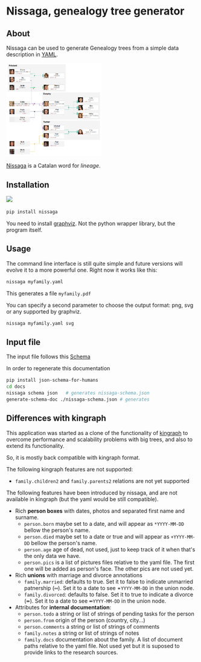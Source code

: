 # Nissaga, genealogy tree generator

## About

Nissaga can be used to generate Genealogy trees
from a simple data description in [YAML](https://en.wikipedia.org/wiki/YAML).

<img alt="Example: Modern Family Genealogy" src="examples/modernfamily/modernfamily.png" width=50% />

[Nissaga](https://en.wiktionary.org/wiki/nissaga) is a Catalan word for _lineage_.

## Installation

![](https://shields.io/pypi/v/nissaga)

```bash
pip install nissaga
```

You need to install [graphviz]. Not the python wrapper library, but the program itself.

[kingraph]: https://github.com/rstacruz/kingraph
[graphviz]: https://graphviz.org

## Usage

The command line interface is still quite simple and
future versions will evolve it to a more powerful one.
Right now it works like this:

```bash
nissaga myfamily.yaml
```

This generates a file `myfamily.pdf`

You can specify a second parameter to choose the output format: png, svg or any supported by graphviz.

```bash
nissaga myfamily.yaml svg
```

## Input file

The input file follows this [Schema](docs/inputformat.md)

In order to regenerate this documentation

```bash
pip install json-schema-for-humans
cd docs
nissaga schema json   # generates nissaga-schema.json
generate-schema-doc ./nissaga-schema.json # generates
```


## Differences with kingraph

This application was started as a clone of the functionality of [kingraph]
to overcome performance and scalability problems with big trees,
and also to extend its functionality.

So, it is mostly back compatible with kingraph format.

The following kingraph features are not supported:

- `family.children2` and `family.parents2` relations are not yet supported

The following features have been introduced by nissaga, and are not available in kingraph (but the yaml would be still compatible).

- Rich **person boxes** with dates, photos and separated first name and surname.
	- `person.born` maybe set to a date, and will appear as `*YYYY-MM-DD` bellow the person's name.
	- `person.died` maybe set to a date or true and will appear as `+YYYY-MM-DD` bellow the person's name.
	- `person.age` age of dead, not used, just to keep track of it when that's the only data we have.
	- `person.pics` is a list of pictures files relative to the yaml file. The first one will be added as person's face. The other pics are not used yet.
- Rich **unions** with marriage and divorce annotations
	- `family.married`: defaults to true. Set it to false to indicate unmarried patnership (`⚯`). Set it to a date to see `⚭YYYY-MM-DD` in the union node.
	- `family.divorced`: defaults to false. Set it to true to indicate a divorce (`⚮`). Set it to a date to see `⚮YYYY-MM-DD` in the union node.
- Attributes for **internal documentation**:
	- `person.todo` a string or list of strings of pending tasks for the person
	- `person.from` origin of the person (country, city...)
	- `person.comments` a string or list of strings of comments
	- `family.notes` a string or list of strings of notes
	- `family.docs` documentation about the family. A list of document paths relative to the yaml file. Not used yet but it is suposed to provide links to the research sources.

